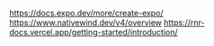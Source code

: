 https://docs.expo.dev/more/create-expo/
https://www.nativewind.dev/v4/overview
https://rnr-docs.vercel.app/getting-started/introduction/

